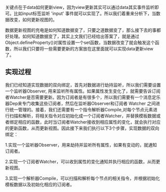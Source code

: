 关键点在于data如何更新view，因为view更新其实可以通过data其实事件监听即可。比如input标签监听 'input' 事件就可以实现了。所以我们着重来分析下，当数据改变，如何更新视图的。

数据更新视图的充电是如何知道数据变了，只要之道数据变了，那么接下去的事都好处理。如何知道数据变了，其实上文我们已经给出答案了，就是通过Object.defineProperty()对属性设置一个set函数，当数据改变了就会触发这个函数，所以我们只要将一些需要更新的方案放在这里面就可以实现data更新view了。



## 实现过程

我们已经知道实现数据的双向绑定，首先对数据进行劫持监听，所以我们需要设置一个监听器Observer, 用来监听所有属性。如果属性发生变化了，就需要告诉订阅者Watcher是否需要更新。因为订阅者是有很多个，所以我们需要有一个消息定乐器Dep来专门收集这些订阅者，然后在监听器Observer和订阅者 Watcher 之间进行统一管理的。接着，我们还需要有一个指令解析器Compile,对每个节点元素进行扫描和解析，将相关指令对应初始化成一个订阅者Watcher，并替换模板数据或者绑定相应的函数，此时当订阅者Watcher接收到相应属性的变化，就会执行对应的更新函数，从而更新视图。因此接下来我们执行以下3个步骤，实现数据的双向绑定：

1.实现一个监听器Observer，用来劫持并监听所有属性，如果有变动的，就通知订阅者。

2.实现一个订阅者Watcher，可以收到属性的变化通知并执行相应的函数，从而更新视图。

3.实现一个解析器Compile，可以扫描和解析每个节点的相关指令，并根据初始化模板数据以及初始化相应的订阅者。

